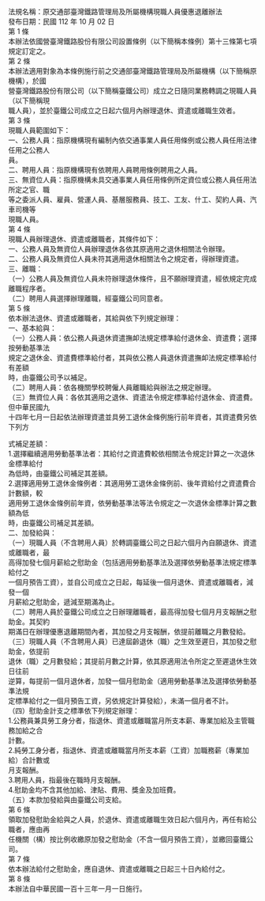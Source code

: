 法規名稱：原交通部臺灣鐵路管理局及所屬機構現職人員優惠退離辦法  
發布日期：民國 112 年 10 月 02 日  
第 1 條  
本辦法依國營臺灣鐵路股份有限公司設置條例（以下簡稱本條例）第十三條第七項規定訂定之。  
第 2 條  
本辦法適用對象為本條例施行前之交通部臺灣鐵路管理局及所屬機構（以下簡稱原機構），於國  
營臺灣鐵路股份有限公司（以下簡稱臺鐵公司）成立之日隨同業務轉調之現職人員（以下簡稱現  
職人員），並於臺鐵公司成立之日起六個月內辦理退休、資遣或離職生效者。  
第 3 條  
現職人員範圍如下：  
一、公務人員：指原機構現有編制內依交通事業人員任用條例或公務人員任用法律任用之公務人  
員。  
二、聘用人員：指原機構現有依聘用人員聘用條例聘用之人員。  
三、無資位人員：指原機構未具交通事業人員任用條例所定資位或公務人員任用法所定之官、職  
等之委派人員、雇員、營運人員、基層服務員、技工、工友、什工、契約人員、汽車司機等  
現職人員。  
第 4 條  
現職人員辦理退休、資遣或離職者，其條件如下：  
一、公務人員及無資位人員辦理退休各依其原適用之退休相關法令辦理。  
二、公務人員及無資位人員未符其適用退休相關法令之規定者，得辦理資遣。  
三、離職：  
（一）公務人員及無資位人員未符辦理退休條件，且不願辦理資遣，經依規定完成離職程序者。  
（二）聘用人員選擇辦理離職，經臺鐵公司同意者。  
第 5 條  
依本辦法退休、資遣或離職者，其給與依下列規定辦理：  
一、基本給與：  
（一）公務人員：依公務人員退休資遣撫卹法規定標準給付退休金、資遣費；選擇按勞動基準法  
規定之退休金、資遣費標準給付者，其與依公務人員退休資遣撫卹法規定標準給付有差額  
時，由臺鐵公司予以補足。  
（二）聘用人員：依各機關學校聘僱人員離職給與辦法之規定辦理。  
（三）無資位人員：各依其適用之退休、資遣法令規定標準給付退休金、資遣費。但中華民國九  
十四年七月一日起依法辦理資遣並具勞工退休金條例施行前年資者，其資遣費另依下列方  


式補足差額：  
1.選擇繼續適用勞動基準法者：其給付之資遣費較依相關法令規定計算之一次退休金標準給付  
為低時，由臺鐵公司補足其差額。  
2.選擇適用勞工退休金條例者：其適用勞工退休金條例前、後年資給付之資遣費合計數額，較  
適用勞工退休金條例前年資，依勞動基準法等法令規定之一次退休金標準計算之數額為低  
時，由臺鐵公司補足其差額。  
二、加發給與：  
（一）現職人員（不含聘用人員）於轉調臺鐵公司之日起六個月內自願退休、資遣或離職者，最  
高得加發七個月薪給之慰助金（包括適用勞動基準法及選擇依勞動基準法規定標準給付之  
一個月預告工資），並自公司成立之日起，每延後一個月退休、資遣或離職者，減發一個  
月薪給之慰助金，遞減至期滿為止。  
（二）聘用人員於臺鐵公司成立之日辦理離職者，最高得加發七個月月支報酬之慰助金。其契約  
期滿日在辦理優惠退離期間內者，其加發之月支報酬，依提前離職之月數發給。  
（三）現職人員（不含聘用人員）已達屆齡退休（職）之生效至遲日，其加發之慰助金，依提前  
退休（職）之月數發給；其提前月數之計算，依其原適用法令所定之至遲退休生效日往前  
逆算，每提前一個月退休者，加發一個月慰助金（適用勞動基準法及選擇依勞動基準法規  
定標準給付之一個月預告工資，另依規定計算發給），未滿一個月者不計。  
（四）慰助金計支之標準依下列規定辦理：  
1.公務員兼具勞工身分者，指退休、資遣或離職當月所支本薪、專業加給及主管職務加給之合  
計數。  
2.純勞工身分者，指退休、資遣或離職當月所支本薪（工資）加職務薪（專業加給）合計數或  
月支報酬。  
3.聘用人員，指最後在職時月支報酬。  
4.慰助金均不含其他加給、津貼、費用、獎金及加班費。  
（五）本款加發給與由臺鐵公司支給。  
第 6 條  
領取加發慰助金給與之人員，於退休、資遣或離職生效日起六個月內，再任有給公職者，應由再  
任機關（構）按比例收繳原加發之慰助金（不含一個月預告工資），並繳回臺鐵公司。  
第 7 條  
依本辦法給付之慰助金，應自退休、資遣或離職之日起三十日內給付之。  
第 8 條  
本辦法自中華民國一百十三年一月一日施行。  



